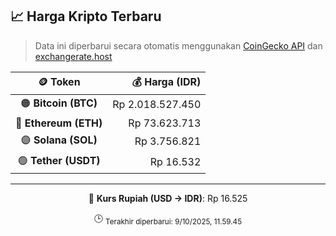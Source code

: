 

<!-- HARGA_KRIPTO -->
## 📈 Harga Kripto Terbaru

> Data ini diperbarui secara otomatis menggunakan [CoinGecko API](https://www.coingecko.com/) dan [exchangerate.host](https://exchangerate.host/)

<div align="center">

| 🪙 Token | 💰 Harga (IDR) |
|:------:|---------------:|
| 🟠 **Bitcoin (BTC)**   | Rp 2.018.527.450 |
| 🔵 **Ethereum (ETH)**  | Rp 73.623.713 |
| 🟣 **Solana (SOL)**    | Rp 3.756.821 |
| 🟢 **Tether (USDT)**   | Rp 16.532 |

---

💱 **Kurs Rupiah (USD → IDR)**: Rp 16.525

🕒 <sub>Terakhir diperbarui: 9/10/2025, 11.59.45</sub>

</div>
<!-- /HARGA_KRIPTO -->